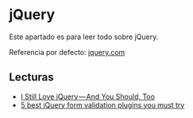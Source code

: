 # jQuery

Este apartado es para leer todo sobre jQuery.

Referencia por defecto: [jquery.com](https://jquery.com/)

## Lecturas

- [I Still Love jQuery — And You Should, Too](https://hackernoon.com/i-still-love-jquery-and-you-should-too-3114f33f249e)
- [5 best jQuery form validation plugins you must try](https://medium.com/@themehunt/5-best-jquery-form-validation-plugins-you-must-try-5ca5ff9ee6b5)
